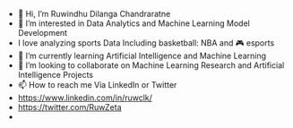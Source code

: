- 👋 Hi, I’m Ruwindhu Dilanga Chandraratne
- 👀 I’m interested in Data Analytics and Machine Learning Model Development
- I love analyzing sports Data Including basketball: NBA and :video_game: esports 
- 🌱 I’m currently learning Artificial Intelligence and Machine Learning 
- 💞️ I’m looking to collaborate on Machine Learning Research and Artificial Intelligence Projects 
- 📫 How to reach me Via LinkedIn or Twitter 
- https://www.linkedin.com/in/ruwclk/
- https://twitter.com/RuwZeta
- 

<!---
ruwzeta/ruwzeta is a ✨ special ✨ repository because its `README.md` (this file) appears on your GitHub profile.
You can click the Preview link to take a look at your changes.
--->
